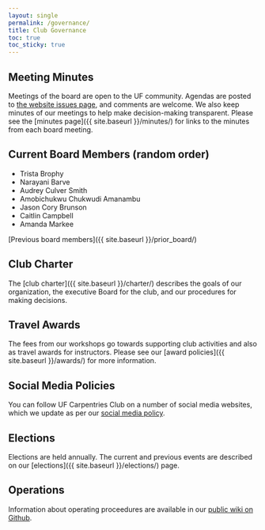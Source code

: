 ```yaml
---
layout: single
permalink: /governance/
title: Club Governance
toc: true
toc_sticky: true
---
```


## Meeting Minutes

Meetings of the board are open to the UF community. Agendas are posted to [the website issues page](https://github.com/UF-Carpentry/Coordination/issues), and comments are welcome. We also keep minutes of our meetings to help make decision-making transparent. Please see the [minutes page]({{ site.baseurl }}/minutes/) for links to the minutes from each board meeting.

## Current Board Members (random order)

* Trista Brophy
* Narayani Barve
* Audrey Culver Smith
* Amobichukwu Chukwudi Amanambu
* Jason Cory Brunson
* Caitlin Campbell
* Amanda Markee


[Previous board members]({{ site.baseurl }}/prior_board/)

## Club Charter

The [club charter]({{ site.baseurl }}/charter/) describes the goals of our organization, the executive Board for the club, and our procedures for making decisions.

## Travel Awards

The fees from our workshops go towards supporting club activities and also as travel awards for instructors. Please see our [award policies]({{ site.baseurl }}/awards/) for more information.

## Social Media Policies

You can follow UF Carpentries Club on a number of social media websites, which we update as per our [social media policy]({{site.baseurl}}/governance/social-media).

## Elections

Elections are held annually. The current and previous events are described on our [elections]({{ site.baseurl }}/elections/) page.

## Operations

Information about operating proceedures are available in our [public wiki on Github](https://github.com/UF-Carpentry/Coordination/wiki).
